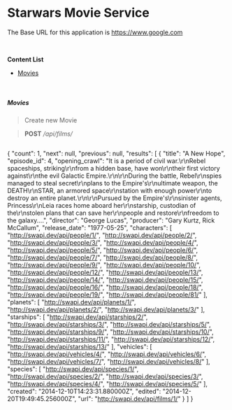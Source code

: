 # Starwars Movie Service

The Base URL for this application is <https://www.google.com>

<br>

**Content List**

- [Movies](#movies)

<br>

##### Movies

>Create new Movie

>**POST** */api/films/* 


>``` json
{
    "count": 1,
    "next": null,
    "previous": null,
    "results": [
        {
            "title": "A New Hope",
            "episode_id": 4,
            "opening_crawl": "It is a period of civil war.\r\nRebel spaceships, striking\r\nfrom a hidden base, have won\r\ntheir first victory against\r\nthe evil Galactic Empire.\r\n\r\nDuring the battle, Rebel\r\nspies managed to steal secret\r\nplans to the Empire's\r\nultimate weapon, the DEATH\r\nSTAR, an armored space\r\nstation with enough power\r\nto destroy an entire planet.\r\n\r\nPursued by the Empire's\r\nsinister agents, Princess\r\nLeia races home aboard her\r\nstarship, custodian of the\r\nstolen plans that can save her\r\npeople and restore\r\nfreedom to the galaxy....",
            "director": "George Lucas",
            "producer": "Gary Kurtz, Rick McCallum",
            "release_date": "1977-05-25",
            "characters": [
                "http://swapi.dev/api/people/1/",
                "http://swapi.dev/api/people/2/",
                "http://swapi.dev/api/people/3/",
                "http://swapi.dev/api/people/4/",
                "http://swapi.dev/api/people/5/",
                "http://swapi.dev/api/people/6/",
                "http://swapi.dev/api/people/7/",
                "http://swapi.dev/api/people/8/",
                "http://swapi.dev/api/people/9/",
                "http://swapi.dev/api/people/10/",
                "http://swapi.dev/api/people/12/",
                "http://swapi.dev/api/people/13/",
                "http://swapi.dev/api/people/14/",
                "http://swapi.dev/api/people/15/",
                "http://swapi.dev/api/people/16/",
                "http://swapi.dev/api/people/18/",
                "http://swapi.dev/api/people/19/",
                "http://swapi.dev/api/people/81/"
            ],
            "planets": [
                "http://swapi.dev/api/planets/1/",
                "http://swapi.dev/api/planets/2/",
                "http://swapi.dev/api/planets/3/"
            ],
            "starships": [
                "http://swapi.dev/api/starships/2/",
                "http://swapi.dev/api/starships/3/",
                "http://swapi.dev/api/starships/5/",
                "http://swapi.dev/api/starships/9/",
                "http://swapi.dev/api/starships/10/",
                "http://swapi.dev/api/starships/11/",
                "http://swapi.dev/api/starships/12/",
                "http://swapi.dev/api/starships/13/"
            ],
            "vehicles": [
                "http://swapi.dev/api/vehicles/4/",
                "http://swapi.dev/api/vehicles/6/",
                "http://swapi.dev/api/vehicles/7/",
                "http://swapi.dev/api/vehicles/8/"
            ],
            "species": [
                "http://swapi.dev/api/species/1/",
                "http://swapi.dev/api/species/2/",
                "http://swapi.dev/api/species/3/",
                "http://swapi.dev/api/species/4/",
                "http://swapi.dev/api/species/5/"
            ],
            "created": "2014-12-10T14:23:31.880000Z",
            "edited": "2014-12-20T19:49:45.256000Z",
            "url": "http://swapi.dev/api/films/1/"
        }
    ]
}
```

